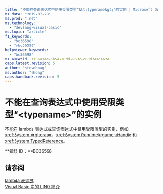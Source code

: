```yaml
---
title: "不能在查询表达式中使用受限类型“&lt;typename&gt;”的实例 | Microsoft Docs"
ms.date: "2015-07-20"
ms.prod: ".net"
ms.technology: 
  - "devlang-visual-basic"
ms.topic: "article"
f1_keywords: 
  - "bc36598"
  - "vbc36598"
helpviewer_keywords: 
  - "bc36598"
ms.assetid: a75642e4-5b5e-41dd-853c-c63d7eeca62e
caps.latest.revision: 5
author: "stevehoag"
ms.author: "shoag"
caps.handback.revision: 5
---
```

# 不能在查询表达式中使用受限类型“&lt;typename&gt;”的实例
不能在 lambda 表达式或查询表达式中使用受限类型的实例，例如 <xref:System.ArgIterator>、<xref:System.RuntimeArgumentHandle> 和 <xref:System.TypedReference>。  
  
 **错误 ID：**BC36598  
  
## 请参阅  
 [lambda 表达式](../../visual-basic/programming-guide/language-features/procedures/lambda-expressions.md)   
 [Visual Basic 中的 LINQ 简介](../../visual-basic/programming-guide/language-features/linq/introduction-to-linq.md)